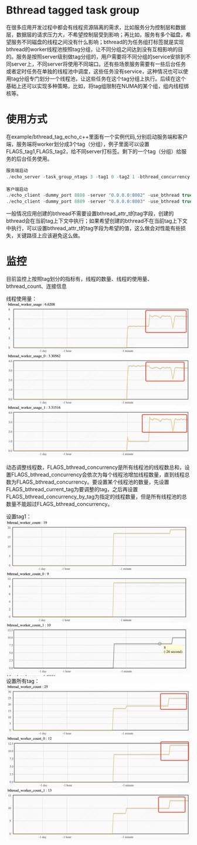
# Bthread tagged task group

在很多应用开发过程中都会有线程资源隔离的需求，比如服务分为控制层和数据层，数据层的请求压力大，不希望控制层受到影响；再比如，服务有多个磁盘，希望服务不同磁盘的线程之间没有什么影响；bthread的为任务组打标签就是实现bthread的worker线程池按照tag分组，让不同分组之间达到没有互相影响的目的。服务是按照server级别做tag分组的，用户需要将不同分组的service安排到不同server上，不同server将使用不同端口。还有些场景服务需要有一些后台任务或者定时任务在单独的线程池中调度，这些任务没有service，这种情况也可以使用tag分组专门划分一个线程池，让这些任务在这个tag分组上执行。后续在这个基础上还可以实现多种策略，比如，将tag组限制在NUMA的某个组，组内线程绑核等。

# 使用方式

在example/bthread_tag_echo_c++里面有一个实例代码,分别启动服务端和客户端，服务端将worker划分成3个tag（分组），例子里面可以设置FLAGS_tag1,FLAGS_tag2，给不同server打标签。剩下的一个tag（分组）给服务的后台任务使用。

```c++
服务端启动
./echo_server -task_group_ntags 3 -tag1 0 -tag2 1 -bthread_concurrency 20 -bthread_min_concurrency 12 -event_dispatcher_num 2

客户端启动
./echo_client -dummy_port 8888 -server "0.0.0.0:8002" -use_bthread true
./echo_client -dummy_port 8889 -server "0.0.0.0:8003" -use_bthread true
```

一般情况应用创建的bthread不需要设置bthread_attr_t的tag字段，创建的bthread会在当前tag上下文中执行；如果希望创建的bthread不在当前tag上下文中执行，可以设置bthread_attr_t的tag字段为希望的值，这么做会对性能有些损失，关键路径上应该避免这么做。

# 监控

目前监控上按照tag划分的指标有，线程的数量、线程的使用量、bthread_count、连接信息

线程使用量：![img](../images/bthread_tagged_worker_usage.png)

动态调整线程数，FLAGS_bthread_concurrency是所有线程池的线程数总和，设置FLAGS_bthread_concurrency会依次为每个线程池增加线程数量，直到线程总数为FLAGS_bthread_concurrency。要设置某个线程池的数量，先设置FLAGS_bthread_current_tag为要调整的tag，之后再设置FLAGS_bthread_concurrency_by_tag为指定的线程数量，但是所有线程池的总数量不能超过FLAGS_bthread_concurrency。

设置tag1：![img](../images/bthread_tagged_increment_tag1.png)
设置所有tag：![img](../images/bthread_tagged_increment_all.png)
